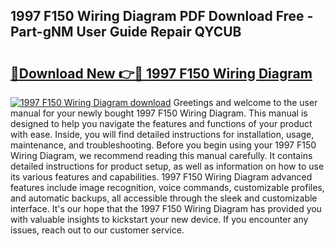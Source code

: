 ## 1997 F150 Wiring Diagram PDF Download Free - Part-gNM User Guide Repair QYCUB

# <h2><a href="http://dfpdoko.blite.top/?on=1997+F150+Wiring+Diagram">🔗Download New 👉🔴 1997 F150 Wiring Diagram</a></h2>

[![1997 F150 Wiring Diagram download](https://i.imgur.com/lujVjoI.png)](http://dfpdoko.blite.top/?on=1997+F150+Wiring+Diagram)
Greetings and welcome to the user manual for your newly bought 1997 F150 Wiring Diagram. This manual is designed to help you navigate the features and functions of your product with ease. Inside, you will find detailed instructions for installation, usage, maintenance, and troubleshooting. Before you begin using your 1997 F150 Wiring Diagram, we recommend reading this manual carefully. It contains detailed instructions for product setup, as well as information on how to use its various features and capabilities. 1997 F150 Wiring Diagram advanced features include image recognition, voice commands, customizable profiles, and automatic backups, all accessible through the sleek and customizable interface. It's our hope that the 1997 F150 Wiring Diagram has provided you with valuable insights to kickstart your new device. If you encounter any issues, reach out to our customer service.
